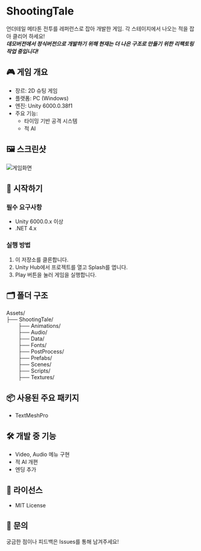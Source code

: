 # ShootingTale

언더테일 메타톤 전투를 레퍼런스로 잡아 개발한 게임. 각 스테이지에서 나오는 적을 잡아 클리어 하세요!</br>
***데모버전에서 정식버전으로 개발하기 위해 현재는 더 나은 구조로 만들기 위한 리팩토링 작업 중입니다!***

## 🎮 게임 개요

- 장르: 2D 슈팅 게임
- 플랫폼: PC (Windows)
- 엔진: Unity 6000.0.38f1
- 주요 기능:
  - 타이밍 기반 공격 시스템
  - 적 AI

## 🖼️ 스크린샷

![게임화면]()

## 🚀 시작하기

### 필수 요구사항
- Unity 6000.0.x 이상
- .NET 4.x

### 실행 방법
1. 이 저장소를 클론합니다.
2. Unity Hub에서 프로젝트를 열고 Splash를 엽니다.
3. Play 버튼을 눌러 게임을 실행합니다.

## 🗂️ 폴더 구조
Assets/<br>
├── ShootingTale/<br>
&nbsp;&nbsp;&nbsp;&nbsp;&nbsp;&nbsp;&nbsp;&nbsp;├── Animations/<br>
&nbsp;&nbsp;&nbsp;&nbsp;&nbsp;&nbsp;&nbsp;&nbsp;├── Audio/<br>
&nbsp;&nbsp;&nbsp;&nbsp;&nbsp;&nbsp;&nbsp;&nbsp;├── Data/<br>
&nbsp;&nbsp;&nbsp;&nbsp;&nbsp;&nbsp;&nbsp;&nbsp;├── Fonts/<br>
&nbsp;&nbsp;&nbsp;&nbsp;&nbsp;&nbsp;&nbsp;&nbsp;├── PostProcess/<br>
&nbsp;&nbsp;&nbsp;&nbsp;&nbsp;&nbsp;&nbsp;&nbsp;├── Prefabs/<br>
&nbsp;&nbsp;&nbsp;&nbsp;&nbsp;&nbsp;&nbsp;&nbsp;├── Scenes/<br>
&nbsp;&nbsp;&nbsp;&nbsp;&nbsp;&nbsp;&nbsp;&nbsp;├── Scripts/<br>
&nbsp;&nbsp;&nbsp;&nbsp;&nbsp;&nbsp;&nbsp;&nbsp;├── Textures/<br>

## 📦 사용된 주요 패키지
- TextMeshPro

## 🛠️ 개발 중 기능
- Video, Audio 메뉴 구현
- 적 AI 개편
- 엔딩 추가

## 📄 라이선스
- MIT License

## 🙋 문의
궁금한 점이나 피드백은 Issues를 통해 남겨주세요!
